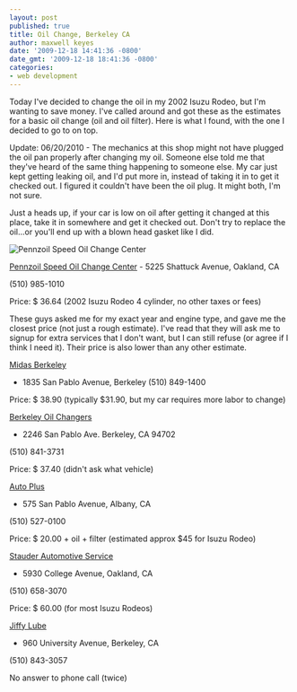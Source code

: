 ```yaml
---
layout: post
published: true
title: Oil Change, Berkeley CA
author: maxwell keyes
date: '2009-12-18 14:41:36 -0800'
date_gmt: '2009-12-18 18:41:36 -0800'
categories:
- web development
---
```


Today I've decided to change the oil in my 2002 Isuzu Rodeo, but I'm wanting to
save money. I've called around and got these as the estimates for a basic oil
change (oil and oil filter). Here is what I found, with the one I decided to go
to on top.

Update: 06/20/2010 - The mechanics at this shop might not have plugged the oil
pan properly after changing my oil. Someone else told me that they've heard of
the same thing happening to someone else. My car just kept getting leaking oil,
and I'd put more in, instead of taking it in to get it checked out. I figured it
couldn't have been the oil plug. It might both, I'm not sure.

Just a heads up, if your car is low on oil after getting it changed at this
place, take it in somewhere and get it checked out. Don't try to replace the
oil...or you'll end up with a blown head gasket like I did.

![Pennzoil Speed Oil Change Center](./pennzoil-speed-oil-change-center.jpg "Pennzoil Speed Oil Change Center Oakland")

[Pennzoil Speed Oil Change Center](http://maps.google.com/places/us/oakland/shattuck-ave/5225/-pennzoil-speed-oil-change-center) - 5225 Shattuck Avenue, Oakland, CA

(510) 985-1010

Price: $ 36.64 (2002 Isuzu Rodeo 4 cylinder, no other taxes or fees)

These guys asked me for my exact year and engine type, and gave me the closest
price (not just a rough estimate). I've read that they will ask me to signup for
extra services that I don't want, but I can still refuse (or agree if I think I
need it). Their price is also lower than any other estimate.

[Midas Berkeley](http://maps.google.com/places/us/berkeley/san-pablo-ave/1835/-midas-berkeley)
- 1835 San Pablo Avenue, Berkeley (510) 849-1400

Price: $ 38.90 (typically $31.90, but my car requires more labor to change)

[Berkeley Oil Changers](http://maps.google.com/maps/place?cid=6049443562747719565&amp;q=oil%2Bchange%2Bberkeley,%2Bca)
- 2246 San Pablo Ave. Berkeley, CA 94702

(510) 841-3731

Price: $ 37.40 (didn't ask what vehicle)

[Auto Plus](http://maps.google.com/maps/place?cid=17429617305568833018&amp;q=oil%2Bchange%2Bberkeley,%2Bca)
- 575 San Pablo Avenue, Albany, CA

(510) 527-0100

Price: $ 20.00 + oil + filter (estimated approx $45 for Isuzu Rodeo)

[Stauder Automotive Service](http://maps.google.com/maps/place?cid=16611234117710852282&amp;q=oil%2Bchange%2Bberkeley,%2Bca)
- 5930 College Avenue, Oakland, CA

(510) 658-3070

Price: $ 60.00 (for most Isuzu Rodeos)


[Jiffy Lube](http://maps.google.com/places/us/berkeley/university-ave/960/-jiffy-lube)
- 960 University Avenue, Berkeley, CA

(510) 843-3057

No answer to phone call (twice)
